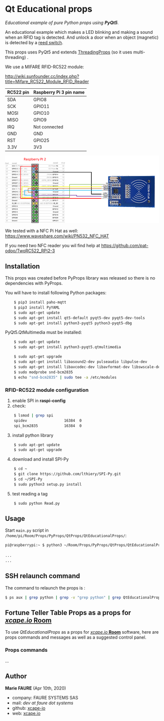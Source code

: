 ﻿# Qt Educational props
*Educational example of pure Python props using **PyQt5**.*

An educational example which makes a LED blinking and making a sound when an RFID tag is detected. And unlock a door when an object (magnetic) is detected by a <a href="https://en.wikipedia.org/wiki/Reed_switch" target="_blank">reed switch</a>.

This props uses PyQt5 and extends <a href="https://github.com/xcape-io/PyProps/blob/master/core/QtProps.py" target="_blank">ThreadingProps</a> (so it uses multi-threading) .

We use a MIFARE RFID-RC522 module:

http://wiki.sunfounder.cc/index.php?title=Mifare_RC522_Module_RFID_Reader

| RC522 pin | Raspberry Pi 3 pin name   |
|-----------|---------------------------|
| SDA       | GPIO8                     |
| SCK       | GPIO11                    |
| MOSI      | GPIO10                    |
| MISO      | GPIO9                     |
| IRQ       | Not connected             |
| GND       | GND                       |
| RST       | GPIO25                    |
| 3.3V      | 3V3                       |

![](docs/1-module%20schema.png)

We tested with a NFC Pi Hat as well: <a href="https://www.waveshare.com/wiki/PN532_NFC_HAT" target="_blank">https://www.waveshare.com/wiki/PN532_NFC_HAT</a>

If you need two NFC reader you wil find help at <a href="https://github.com/pat-odoo/TwoRC522_RPi2-3" target="_blank">https://github.com/pat-odoo/TwoRC522_RPi2-3</a>


## Installation
This props was created before PyProps library was released so there is no dependencies with PyProps.

You will have to install following Python packages:
```bash
    $ pip3 install paho-mqtt
    $ pip3 install PyYAML
    $ sudo apt-get update
    $ sudo apt-get install qt5-default pyqt5-dev pyqt5-dev-tools
    $ sudo apt-get install python3-pyqt5 python3-pyqt5-dbg
```

PyQt5.QtMultimedia must be installed:

```bash
    $ sudo apt-get update
    $ sudo apt-get install python3-pyqt5.qtmultimedia
```

```bash
    $ sudo apt-get upgrade
    $ sudo apt-get install libasound2-dev pulseaudio libpulse-dev
    $ sudo apt-get install libavcodec-dev libavformat-dev libswscale-dev libgstreamer1.0-dev libgstreamer-plugins-base1.0-dev gstreamer1.0-plugins-base gstreamer1.0-plugins-good gstreamer1.0-plugins-ugly gstreamer1.0-plugins-bad libgstreamer-plugins-bad1.0-dev gstreamer1.0-pulseaudio gstreamer1.0-tools gstreamer1.0-alsa
    $ sudo modprobe snd-bcm2835
    $ echo "snd-bcm2835" | sudo tee -a /etc/modules
```

### RFID-RC522 module configuration
1) enable SPI in **raspi-config**
2) check:
```bash
    $ lsmod | grep spi
    spidev                 16384  0
    spi_bcm2835            16384  0
```
3) install python library
```bash
    $ sudo apt-get update
    $ sudo apt-get upgrade
```
4) download and install SPI-Py
```bash
    $ cd ~
    $ git clone https://github.com/lthiery/SPI-Py.git
    $ cd ~/SPI-Py
    $ sudo python3 setup.py install
```
5) test reading a tag
```bash
    $ sudo python Read.py
```


## Usage
Start `main.py` script in `/home/pi/Room/Props/PyProps/QtProps/QtEducationalProps/`:

```bash
pi@raspberrypi:~ $ python3 ~/Room/Props/PyProps/QtProps/QtEducationalProps/main.py -s 192.168.1.42 -d

...
...

```


## SSH relaunch command
The command to relaunch the props is :

```bash
$ ps aux | grep python | grep -v "grep python" | grep QtEducationalProps/main.py | awk '{print $2}' | xargs kill -9 && screen -d -m python3 /home/pi/Room/Props/PyProps/QtProps/QtEducationalProps/main.py -s %BROKER%
```


## Fortune Teller Table Props as a props for <a href="https://xcape.io/" target="_blank">*xcape.io* **Room**</a>
To use *QtEducationalProps* as a props for <a href="https://xcape.io/" target="_blank">*xcape.io* **Room**</a> software, here are props commands and messages as well as a suggested control panel.

### Props commands

...


## Author

**Marie FAURE** (Apr 10th, 2020)
* company: FAURE SYSTEMS SAS
* mail: *dev at faure dot systems*
* github: <a href="https://github.com/xcape-io?tab=repositories" target="_blank">xcape-io</a>
* web: <a href="https://xcape.io/" target="_blank">xcape.io</a>